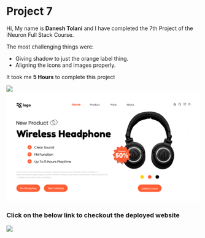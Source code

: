 # Project 7

Hi, My name is **Danesh Tolani** and I have completed the 7th Project of the iNeuron Full Stack Course.

The most challenging things were:

- Giving shadow to just the orange label thing.
- Aligning the icons and images properly.

It took me **5 Hours** to complete this project

![](https://img.shields.io/badge/PREVIEW-IMAGE-green)
![](7.png)

### Click on the below link to checkout the deployed website

[![](https://img.shields.io/badge/LIVE-WEBSITE-blue)](https://product-home-page-danesh.netlify.app/)
